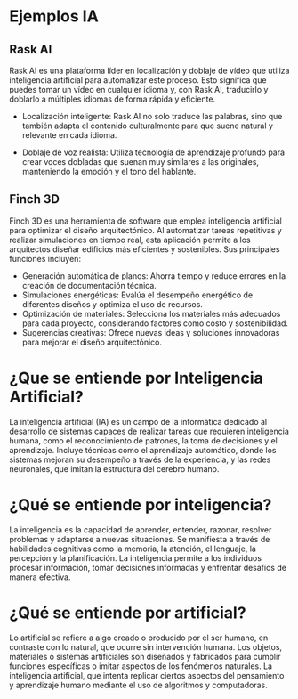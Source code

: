 # Ejemplos IA
## Rask AI

Rask AI es una plataforma líder en localización y doblaje de vídeo que utiliza inteligencia artificial para automatizar este proceso. Esto significa que puedes tomar un vídeo en cualquier idioma y, con Rask AI, traducirlo y doblarlo a múltiples idiomas de forma rápida y eficiente.

- Localización inteligente: Rask AI no solo traduce las palabras, sino que también adapta el contenido culturalmente para que suene natural y relevante en cada idioma.

- Doblaje de voz realista: Utiliza tecnología de aprendizaje profundo para crear voces dobladas que suenan muy similares a las originales, manteniendo la emoción y el tono del hablante.

## Finch 3D

Finch 3D es una herramienta de software que emplea inteligencia artificial para optimizar el diseño arquitectónico. Al automatizar tareas repetitivas y realizar simulaciones en tiempo real, esta aplicación permite a los arquitectos diseñar edificios más eficientes y sostenibles. Sus principales funciones incluyen:

- Generación automática de planos: Ahorra tiempo y reduce errores en la creación de documentación técnica.
- Simulaciones energéticas: Evalúa el desempeño energético de diferentes diseños y optimiza el uso de recursos.
- Optimización de materiales: Selecciona los materiales más adecuados para cada proyecto, considerando factores como costo y sostenibilidad.
- Sugerencias creativas: Ofrece nuevas ideas y soluciones innovadoras para mejorar el diseño arquitectónico.

# ¿Que se entiende por Inteligencia Artificial?

La inteligencia artificial (IA) es un campo de la informática dedicado al desarrollo de sistemas capaces de realizar tareas que requieren inteligencia humana, como el reconocimiento de patrones, la toma de decisiones y el aprendizaje. Incluye técnicas como el aprendizaje automático, donde los sistemas mejoran su desempeño a través de la experiencia, y las redes neuronales, que imitan la estructura del cerebro humano.    

# ¿Qué se entiende por inteligencia?

La inteligencia es la capacidad de aprender, entender, razonar, resolver problemas y adaptarse a nuevas situaciones. Se manifiesta a través de habilidades cognitivas como la memoria, la atención, el lenguaje, la percepción y la planificación. La inteligencia permite a los individuos procesar información, tomar decisiones informadas y enfrentar desafíos de manera efectiva.

# ¿Qué se entiende por artificial?

Lo artificial se refiere a algo creado o producido por el ser humano, en contraste con lo natural, que ocurre sin intervención humana. Los objetos, materiales o sistemas artificiales son diseñados y fabricados para cumplir funciones específicas o imitar aspectos de los fenómenos naturales. La inteligencia artificial, que intenta replicar ciertos aspectos del pensamiento y aprendizaje humano mediante el uso de algoritmos y computadoras.  